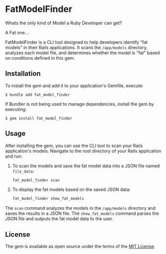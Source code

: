 # FatModelFinder

Whats the only kind of Model a Ruby Developer can get?

A Fat one...

FatModelFinder is a CLI tool designed to help developers identify "fat models" in their Rails applications. It scans the `/app/models` directory, analyzes each model file, and determines whether the model is "fat" based on conditions defined in this gem.

## Installation

To install the gem and add it to your application's Gemfile, execute:

    $ bundle add fat_model_finder

If Bundler is not being used to manage dependencies, install the gem by executing:

    $ gem install fat_model_finder

## Usage

After installing the gem, you can use the CLI tool to scan your Rails application's models. Navigate to the root directory of your Rails application and run:

1. To scan the models and save the fat model data into a JSON file named `file_data`:

    ```bash
    fat_model_finder scan
    ```

2. To display the fat models based on the saved JSON data:

    ```bash
    fat_model_finder show_fat_models
    ```

The `scan` command analyzes the models in the `/app/models` directory and saves the results in a JSON file. The `show_fat_models` command parses the JSON file and outputs the fat model data to the user.

## License

The gem is available as open source under the terms of the [MIT License](https://opensource.org/licenses/MIT).
